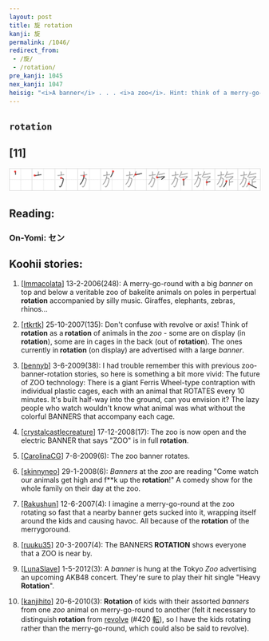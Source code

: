 ```yaml
---
layout: post
title: 旋 rotation
kanji: 旋
permalink: /1046/
redirect_from:
 - /旋/
 - /rotation/
pre_kanji: 1045
nex_kanji: 1047
heisig: "<i>A banner</i> . . . <i>a zoo</i>. Hint: think of a merry-go-round."
---
```


## `rotation`

## [11]

<div class="stroke"><img src="../images/E6978B.png" /></div>

## Reading:

### On-Yomi: セン

## Koohii stories:

1) [<a href="http://kanji.koohii.com/profile/Immacolata">Immacolata</a>] 13-2-2006(248): A merry-go-round with a big <em>banner</em> on top and below a veritable zoo of bakelite animals on poles in perpertual<strong> rotation</strong> accompanied by silly music. Giraffes, elephants, zebras, rhinos... 

2) [<a href="http://kanji.koohii.com/profile/rtkrtk">rtkrtk</a>] 25-10-2007(135): Don&#039;t confuse with revolve or axis! Think of<strong> rotation</strong> as a<strong> rotation</strong> of animals in the <em>zoo</em> - some are on display (in<strong> rotation</strong>), some are in cages in the back (out of<strong> rotation</strong>). The ones currently in<strong> rotation</strong> (on display) are advertised with a large <em>banner</em>. 

3) [<a href="http://kanji.koohii.com/profile/bennyb">bennyb</a>] 3-6-2009(38): I had trouble remember this with previous zoo-banner-rotation stories, so here is something a bit more vivid: The future of ZOO technology: There is a giant Ferris Wheel-type contraption with individual plastic cages, each with an animal that ROTATES every 10 minutes. It&#039;s built half-way into the ground, can you envision it? The lazy people who watch wouldn&#039;t know what animal was what without the colorful BANNERS that accompany each cage. 

4) [<a href="http://kanji.koohii.com/profile/crystalcastlecreature">crystalcastlecreature</a>] 17-12-2008(17): The zoo is now open and the electric BANNER that says &quot;ZOO&quot; is in full<strong> rotation</strong>. 

5) [<a href="http://kanji.koohii.com/profile/CarolinaCG">CarolinaCG</a>] 7-8-2009(6): The zoo banner rotates. 

6) [<a href="http://kanji.koohii.com/profile/skinnyneo">skinnyneo</a>] 29-1-2008(6): <em>Banners</em> at the <em>zoo</em> are reading &quot;Come watch our animals get high and f**k up the<strong> rotation</strong>!&quot; A comedy show for the whole family on their day at the zoo. 

7) [<a href="http://kanji.koohii.com/profile/Rakushun">Rakushun</a>] 12-6-2007(4): I imagine a merry-go-round at the zoo rotating so fast that a nearby banner gets sucked into it, wrapping itself around the kids and causing havoc. All because of the<strong> rotation</strong> of the merrygoround. 

8) [<a href="http://kanji.koohii.com/profile/ruuku35">ruuku35</a>] 20-3-2007(4): The BANNERS<strong> ROTATION</strong> shows everyone that a ZOO is near by. 

9) [<a href="http://kanji.koohii.com/profile/LunaSlave">LunaSlave</a>] 1-5-2012(3): A <em>banner</em> is hung at the Tokyo <em>Zoo</em> advertising an upcoming AKB48 concert. They&#039;re sure to play their hit single &quot;Heavy<strong> Rotation</strong>&quot;. 

10) [<a href="http://kanji.koohii.com/profile/kanjihito">kanjihito</a>] 20-6-2010(3): <strong>Rotation</strong> of kids with their assorted <em>banners</em> from one <em>zoo</em> animal on merry-go-round to another (felt it necessary to distinguish<strong> rotation</strong> from <a href="../420">revolve</a> <span class="index">(#420 <a href="http://jisho.org/kanji/details/転">転</a>)</span>, so I have the kids rotating rather than the merry-go-round, which could also be said to revolve). 
